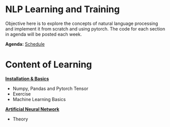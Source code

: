 # NLP Learning and Training	

Objective here is to explore the concepts of natural language processing and implement it from scratch and using pytorch. 
The code for each section in agenda will be posted each week.

**Agenda:**   [Schedule](https://docs.google.com/spreadsheets/d/e/2PACX-1vRUKQjc-KC9A639-4cso1ZjWVLbk1JozwmdsU8txZRgitRAubHn6CWB0OqgkYqBOOEXgqVSYKCnat8L/pubhtml)


# Content of Learning

[__Installation & Basics__](https://github.com/barathvaj/NLP-Learning-And-Training/tree/master/Installation%20and%20Basics)

- Numpy, Pandas and Pytorch Tensor
- Exercise
- Machine Learning Basics

[__Artificial Neural Network__](https://github.com/barathvaj/NLP-Learning-And-Training/tree/master/ANN)

- Theory
